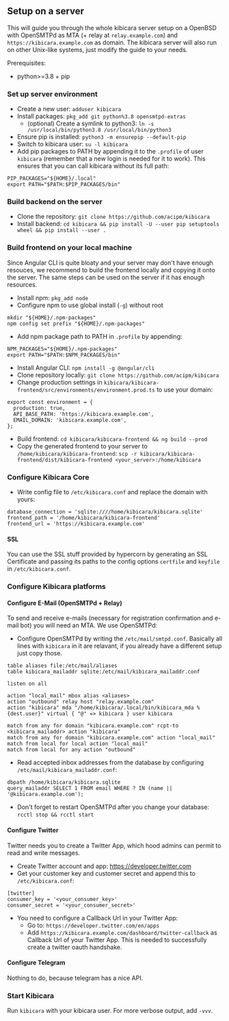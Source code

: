 ## Setup on a server

This will guide you through the whole kibicara server setup on a OpenBSD with OpenSMTPd as MTA (+ relay at `relay.example.com`) and `https://kibicara.example.com` as domain. The kibicara server will also run on other Unix-like systems, just modify the guide to your needs.

Prerequisites:
- python>=3.8 + pip

### Set up server environment
- Create a new user: `adduser kibicara`
- Install packages: `pkg_add git python%3.8 opensmtpd-extras`
  - (optional) Create a symlink to python3: `ln -s /usr/local/bin/python3.8 /usr/local/bin/python3`
- Ensure pip is installed: `python3 -m ensurepip --default-pip`
- Switch to kibicara user: `su -l kibicara`
- Add pip packages to PATH by appending it to the `.profile` of user `kibicara` (remember that a new login is needed for it to work). This ensures that you can call kibicara without its full path:
```
PIP_PACKAGES="${HOME}/.local"
export PATH="$PATH:$PIP_PACKAGES/bin"
```

### Build backend on the server
- Clone the repository: `git clone https://github.com/acipm/kibicara`
- Install backend: `cd kibicara && pip install -U --user pip setuptools wheel && pip install --user .`

### Build frontend on your local machine
Since Angular CLI is quite bloaty and your server may don't have enough resouces, we recommend to build the frontend locally and copying it onto the server. The same steps can be used on the server if it has enough resources.

- Install npm: `pkg_add node`
- Configure npm to use global install (`-g`) without root
```
mkdir "${HOME}/.npm-packages"
npm config set prefix "${HOME}/.npm-packages"
```
- Add npm package path to PATH in `.profile` by appending:
```
NPM_PACKAGES="${HOME}/.npm-packages"
export PATH="$PATH:$NPM_PACKAGES/bin"
```
- Install Angular CLI: `npm install -g @angular/cli`
- Clone repository locally: `git clone https://github.com/acipm/kibicara`
- Change production settings in `kibicara/kibicara-frontend/src/environments/environment.prod.ts` to use your domain:
```
export const environment = {
  production: true,
  API_BASE_PATH: 'https://kibicara.example.com',
  EMAIL_DOMAIN: 'kibicara.example.com',
};
```
- Build frontend: `cd kibicara/kibicara-frontend && ng build --prod`
- Copy the generated frontend to your server to `/home/kibicara/kibicara-frontend`: `scp -r kibicara/kibicara-frontend/dist/kibicara-frontend <your_server>:/home/kibicara`

### Configure Kibicara Core
- Write config file to `/etc/kibicara.conf` and replace the domain with yours:
```
database_connection = 'sqlite:////home/kibicara/kibicara.sqlite'
frontend_path = '/home/kibicara/kibicara-frontend'
frontend_url = 'https://kibicara.example.com'
```

#### SSL
You can use the SSL stuff provided by hypercorn by generating an SSL Certificate and passing its paths to the config options `certfile` and `keyfile` in `/etc/kibicara.conf`.

### Configure Kibicara platforms

#### Configure E-Mail (OpenSMTPd + Relay)
To send and receive e-mails (necessary for registration confirmation and e-mail bot) you will need an MTA. We use OpenSMTPd:

- Configure OpenSMTPd by writing the `/etc/mail/smtpd.conf`. Basically all lines with `kibicara` in it are relavant, if you already have a different setup just copy those.
```
table aliases file:/etc/mail/aliases
table kibicara_mailaddr sqlite:/etc/mail/kibicara_mailaddr.conf

listen on all

action "local_mail" mbox alias <aliases>
action "outbound" relay host "relay.example.com"
action "kibicara" mda "/home/kibicara/.local/bin/kibicara_mda %{dest.user}" virtual { "@" => kibicara } user kibicara

match from any for domain "kibicara.example.com" rcpt-to <kibicara_mailaddr> action "kibicara"
match from any for domain "kibicara.example.com" action "local_mail"
match from local for local action "local_mail"
match from local for any action "outbound"
```
- Read accepted inbox addresses from the database by configuring `/etc/mail/kibicara_mailaddr.conf`:
```
dbpath /home/kibicara/kibicara.sqlite
query_mailaddr SELECT 1 FROM email WHERE ? IN (name || '@kibicara.example.com');
```
- Don't forget to restart OpenSMTPd after you change your database: `rcctl stop && rcctl start`

#### Configure Twitter

Twitter needs you to create a Twitter App, which hood admins can permit to read and write messages.

- Create Twitter account and app: https://developer.twitter.com
- Get your customer key and customer secret and append this to `/etc/kibicara.conf`:
```
[twitter]
consumer_key = '<your_consumer_key>'
consumer_secret = '<your_consumer_secret>'
```
- You need to configure a Callback Url in your Twitter App:
  - Go to: `https://developer.twitter.com/en/apps`
  - Add `https://kibicara.example.com/dashboard/twitter-callback` as Callback Url of your Twitter App. This is needed to successfully create a twitter oauth handshake.

#### Configure Telegram
Nothing to do, because telegram has a nice API.

### Start Kibicara
Run `kibicara` with your kibicara user. For more verbose output, add `-vvv`.
